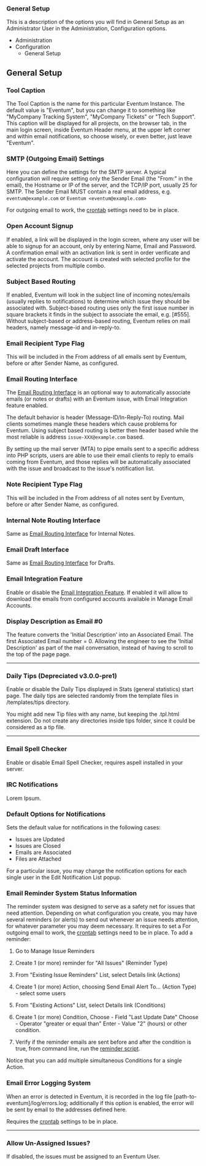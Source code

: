 ### General Setup

This is a description of the options you will find in General Setup as an Administrator User in the Administration, Configuration options.

* Administration
 * Configuration
   * General Setup

General Setup
-------------

### Tool Caption

The Tool Caption is the name for this particular Eventum Instance. The default value is "Eventum", but you can change it to something like "MyCompany Tracking System", "MyCompany Tickets" or "Tech Support". This caption will be displayed for all projects, on the browser tab, in the main login screen, inside Eventum Header menu, at the upper left corner and within email notifications, so choose wisely, or even better, just leave "Eventum".

### SMTP (Outgoing Email) Settings

Here you can define the settings for the SMTP server. A typical configuration will require setting only the Sender Email (the "From:" in the email), the Hostname or IP of the server, and the TCP/IP port, usually 25 for SMTP. The Sender Email MUST contain a real email address, e.g. `eventum@example.com` or `Eventum <eventum@example.com>`

For outgoing email to work, the [crontab](System-Admin%3A-Adding-a-cron-entry#adding-a-cron-entry) settings need to be in place.

### Open Account Signup

If enabled, a link will be displayed in the login screen, where any user will be able to signup for an account, only by entering Name, Email and Password. A confirmation email with an activation link is sent in order verificate and activate the account. The account is created with selected profile for the selected projects from multiple combo.

### Subject Based Routing

If enabled, Eventum will look in the subject line of incoming notes/emails (usually replies to notifications) to determine which issue they should be associated with. Subject-based routing uses only the first issue number in square brackets it finds in the subject to associate the email, e.g. [\#555]. Without subject-based or address-based routing, Eventum relies on mail headers, namely message-id and in-reply-to.

### Email Recipient Type Flag

This will be included in the From address of all emails sent by Eventum, before or after Sender Name, as configured.

### Email Routing Interface

The [Email Routing Interface](System-Admin:-Email-Routing-Interface) is an optional way to automatically associate emails (or notes or drafts) with an Eventum issue, with Email Integration feature enabled.

The default behavior is header (Message-ID/In-Reply-To) routing. Mail clients sometimes mangle these headers which cause problems for Eventum. Using subject based routing is better then header based while the most reliable is address `issue-XXX@example.com` based.

By setting up the mail server (MTA) to pipe emails sent to a specific address into PHP scripts, users are able to use their email clients to reply to emails coming from Eventum, and those replies will be automatically associated with the issue and broadcast to the issue's notification list.

### Note Recipient Type Flag

This will be included in the From address of all notes sent by Eventum, before or after Sender Name, as configured.

### Internal Note Routing Interface

Same as [Email Routing Interface](System-Admin:-Email-Routing-Interface) for Internal Notes.

### Email Draft Interface

Same as [Email Routing Interface](System-Admin:-Email-Routing-Interface) for Drafts.

### Email Integration Feature

Enable or disable the [Email Integration Feature](System-Admin:-Email-integration). If enabled it will allow to download the emails from configured accounts available in Manage Email Accounts.

### Display Description as Email #0 

The feature converts the 'Initial Description' into an Associated Email.  The first Associated Email number = 0.  Allowing the engineer to see the 'Initial Description' as part of the mail conversation, instead of having to scroll to the top of the page page.

***
### Daily Tips (Depreciated v3.0.0-pre1)

Enable or disable the Daily Tips displayed in Stats (general statistics) start page. The daily tips are selected randomly from the template files in /templates/tips directory.

You might add new Tip files with any name, but keeping the .tpl.html extension. Do not create any directories inside tips folder, since it could be considered as a tip file.
***

### Email Spell Checker

Enable or disable Email Spell Checker, requires aspell installed in your server.

### IRC Notifications

Lorem Ipsum.

### Default Options for Notifications

Sets the default value for notifications in the following cases:

-   Issues are Updated
-   Issues are Closed
-   Emails are Associated
-   Files are Attached

For a particular issue, you may change the notification options for each single user in the Edit Notification List popup.

### Email Reminder System Status Information

The reminder system was designed to serve as a safety net for issues that need attention. Depending on what configuration you create, you may have several reminders (or alerts) to send out whenever an issue needs attention, for whatever parameter you may deem necessary. It requires to set a For outgoing email to work, the [crontab](System-Admin%3A-Adding-a-cron-entry#adding-a-cron-entry) settings need to be in place. To add a reminder:

1. Go to Manage Issue Reminders

2. Create 1 (or more) reminder for "All Issues" (Reminder Type)

3. From "Existing Issue Reminders" List, select Details link (Actions)

4. Create 1 (or more) Action, choosing Send Email Alert To... (Action Type) - select some users

5. From "Existing Actions" List, select Details link (Conditions)

6. Create 1 (or more) Condition, Choose - Field "Last Update Date" Choose - Operator "greater or equal than" Enter - Value "2" (hours) or other condition.

7. Verify if the reminder emails are sent before and after the condition is true, from command line, run the [reminder script](System-Admin:-Doing-a-fresh-install#reminder-system-check_remindersphp).

Notice that you can add multiple simultaneous Conditions for a single Action.

### Email Error Logging System

When an error is detected in Eventum, it is recorded in the log file [path-to-eventum]/log/errors.log; additionally if this option is enabled, the error will be sent by email to the addresses defined here.

Requires the [crontab](System-Admin%3A-Adding-a-cron-entry#adding-a-cron-entry) settings to be in place. 


***

### Allow Un-Assigned Issues?

If disabled, the issues must be assigned to an Eventum User.